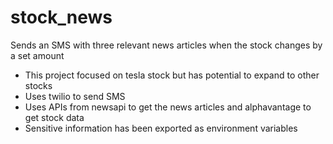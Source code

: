 # stock_news
Sends an SMS with three relevant news articles when the stock changes by a set amount

-	This project focused on tesla stock but has potential to expand to other stocks
-	Uses twilio to send SMS
-	Uses APIs from newsapi to get the news articles and alphavantage to get stock data
-	Sensitive information has been exported as environment variables

